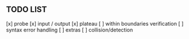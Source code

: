 ## TODO LIST

[x] probe
[x] input / output
[x] plateau
[ ] within boundaries verification
[ ] syntax error handling
[ ] extras
  [ ] collision/detection
